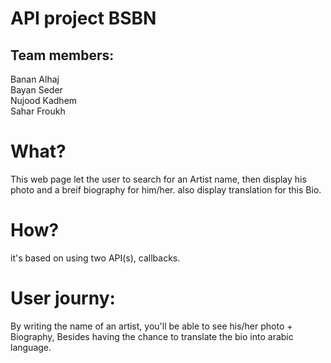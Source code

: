 # API project BSBN

## Team members:
Banan Alhaj<br>
Bayan Seder<br>
Nujood Kadhem<br>
Sahar Froukh<br>

# What?
This web page let the user to search for an Artist name, then display his photo and a breif biography for him/her. also display translation for this Bio.

# How?
it's based on using two API(s), callbacks.

# User journy:

By writing the name of an artist, you'll be able to see his/her photo + Biography, Besides having the chance to translate the bio into arabic language. 
